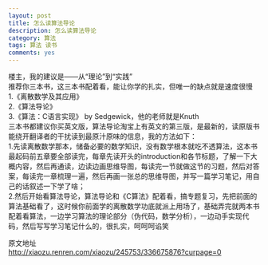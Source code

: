```yaml
---
layout: post
title: 怎么读算法导论
description: 怎么读算法导论
category: 算法
tags: 算法 读书
comments: yes
---
```



楼主，我的建议是——从“理论”到“实践”  
推荐你三本书，这三本书配着看，能让你学的扎实，但唯一的缺点就是速度很慢  
1.《离散数学及其应用》  
2.《算法导论》  
3.《算法：C语言实现》 by Sedgewick，他的老师就是Knuth  
三本书都建议你买英文版，算法导论淘宝上有英文的第三版，是最新的，读原版书能绕开翻译者的干扰读到最原汁原味的信息，我的方法如下：  
1.先读离散数学那本，储备必要的数学知识，没有数学根本就吃不透算法，这本书最起码前五章要全部读完，每章先读开头的introduction和各节标题，了解一下大概内容，然后再通读，边读边画思维导图，每读完一节就做这节的习题，然后对答案，每读完一章梳理一遍，然后再画一张总的思维导图，并写一篇学习笔记，用自己的话叙述一下学了啥；  
2.然后开始看算法导论，算法导论和《C算法》配着看，搞专题复习，先把前面的算法基础看了，这时候你前面学的离散数学功底就派上用场了，基础弄完就两本书配着看算法，一边学习算法的理论部分（伪代码，数学分析），一边动手实现代码，然后写写学习笔记什么的，很扎实，呵呵呵谄笑  


原文地址  
http://xiaozu.renren.com/xiaozu/245753/336675876?curpage=0
